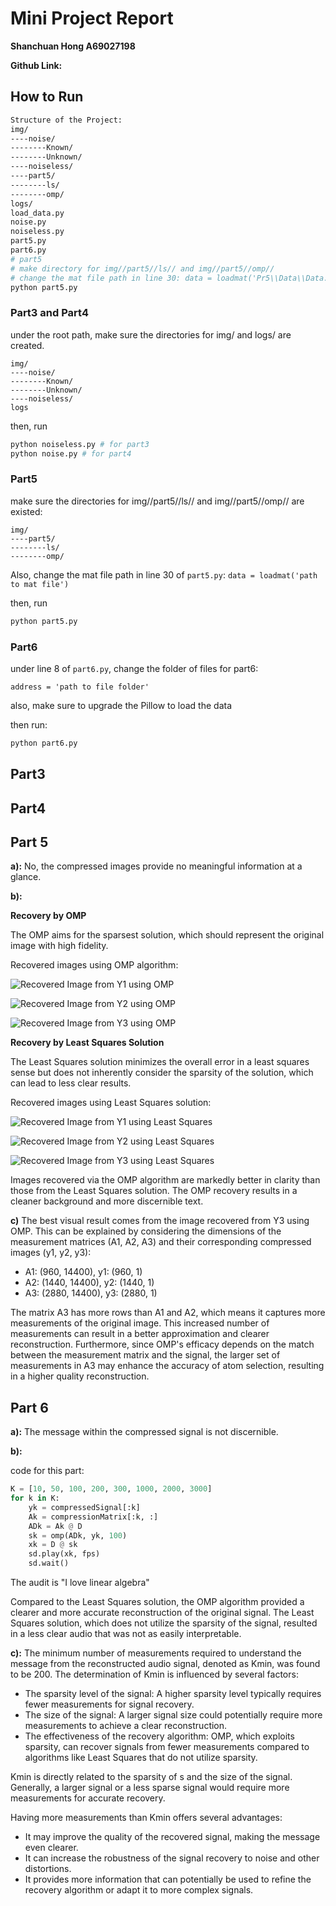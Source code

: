 # Mini Project Report

**Shanchuan Hong A69027198**

**Github Link:**

## How to Run

```bash
Structure of the Project:
img/
----noise/
--------Known/
--------Unknown/
----noiseless/
----part5/
--------ls/
--------omp/
logs/
load_data.py
noise.py
noiseless.py
part5.py
part6.py
# part5
# make directory for img//part5//ls// and img//part5//omp//
# change the mat file path in line 30: data = loadmat('Pr5\\Data\\Data.mat')
python part5.py
```

### Part3 and Part4

under the root path, make sure the directories for img/ and logs/ are created.

```img/
img/
----noise/
--------Known/
--------Unknown/
----noiseless/
logs
```

then, run

```bash
python noiseless.py # for part3
python noise.py # for part4
```

### Part5

make sure the directories for img//part5//ls// and img//part5//omp// are existed:

```
img/
----part5/
--------ls/
--------omp/
```

Also, change the mat file path in line 30 of ```part5.py```: ```data = loadmat('path to mat file')```

then, run

```bash
python part5.py
```

### Part6

under line 8 of ```part6.py```, change the folder of files for part6:

```address = 'path to file folder'```

also, make sure to upgrade the Pillow to load the data

then run:

```bash
python part6.py
```





## Part3

## Part4

## Part 5

**a):** No, the compressed images provide no meaningful information at a glance.

**b):**

**Recovery by OMP**

The OMP aims for the sparsest solution, which should represent the original image with high fidelity.

Recovered images using OMP algorithm:

![Recovered Image from Y1 using OMP](img/part5/omp/X1_rec_omp.png)

![Recovered Image from Y2 using OMP](img/part5/omp/X2_rec_omp.png)

![Recovered Image from Y3 using OMP](img/part5/omp/X3_rec_omp.png)

**Recovery by Least Squares Solution**

The Least Squares solution minimizes the overall error in a least squares sense but does not inherently consider the sparsity of the solution, which can lead to less clear results.

Recovered images using Least Squares solution:

![Recovered Image from Y1 using Least Squares](img/part5/ls/X1_rec_ls.png)

![Recovered Image from Y2 using Least Squares](img/part5/ls/X2_rec_ls.png)

![Recovered Image from Y3 using Least Squares](img/part5/ls/X3_rec_ls.png)

Images recovered via the OMP algorithm are markedly better in clarity than those from the Least Squares solution. The OMP recovery results in a cleaner background and more discernible text.

**c)** The best visual result comes from the image recovered from Y3 using OMP. This can be explained by considering the dimensions of the measurement matrices (A1, A2, A3) and their corresponding compressed images (y1, y2, y3):

- A1: (960, 14400), y1: (960, 1)
- A2: (1440, 14400), y2: (1440, 1)
- A3: (2880, 14400), y3: (2880, 1)

The matrix A3 has more rows than A1 and A2, which means it captures more measurements of the original image. This increased number of measurements can result in a better approximation and clearer reconstruction. Furthermore, since OMP's efficacy depends on the match between the measurement matrix and the signal, the larger set of measurements in A3 may enhance the accuracy of atom selection, resulting in a higher quality reconstruction.

## Part 6

**a):** The message within the compressed signal is not discernible. 

**b):** 

code for this part:

```python
K = [10, 50, 100, 200, 300, 1000, 2000, 3000]  
for k in K:
    yk = compressedSignal[:k]
    Ak = compressionMatrix[:k, :]
    ADk = Ak @ D
    sk = omp(ADk, yk, 100) 
    xk = D @ sk
    sd.play(xk, fps)
    sd.wait()  
```

The audit is "I love linear algebra"

Compared to the Least Squares solution, the OMP algorithm provided a clearer and more accurate reconstruction of the original signal. The Least Squares solution, which does not utilize the sparsity of the signal, resulted in a less clear audio that was not as easily interpretable.

**c):** The minimum number of measurements required to understand the message from the reconstructed audio signal, denoted as Kmin, was found to be 200. The determination of Kmin is influenced by several factors:

- The sparsity level of the signal: A higher sparsity level typically requires fewer measurements for signal recovery.
- The size of the signal: A larger signal size could potentially require more measurements to achieve a clear reconstruction.
- The effectiveness of the recovery algorithm: OMP, which exploits sparsity, can recover signals from fewer measurements compared to algorithms like Least Squares that do not utilize sparsity.

Kmin is directly related to the sparsity of s and the size of the signal. Generally, a larger signal or a less sparse signal would require more measurements for accurate recovery. 

Having more measurements than Kmin offers several advantages:
- It may improve the quality of the recovered signal, making the message even clearer.
- It can increase the robustness of the signal recovery to noise and other distortions.
- It provides more information that can potentially be used to refine the recovery algorithm or adapt it to more complex signals.





